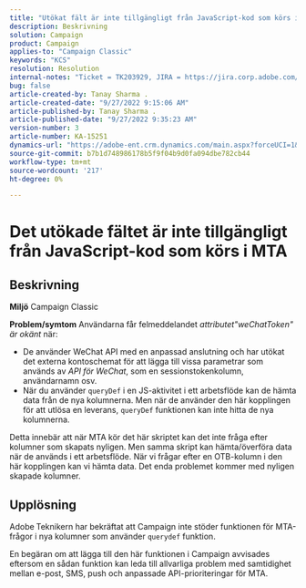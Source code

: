 ```yaml
---
title: "Utökat fält är inte tillgängligt från JavaScript-kod som körs i MTA"
description: Beskrivning
solution: Campaign
product: Campaign
applies-to: "Campaign Classic"
keywords: "KCS"
resolution: Resolution
internal-notes: "Ticket = TK203929, JIRA = https://jira.corp.adobe.com/browse/NEO-20460, https://jira.corp.adobe.com/browse/NEO-20648"
bug: false
article-created-by: Tanay Sharma .
article-created-date: "9/27/2022 9:15:06 AM"
article-published-by: Tanay Sharma .
article-published-date: "9/27/2022 9:35:23 AM"
version-number: 3
article-number: KA-15251
dynamics-url: "https://adobe-ent.crm.dynamics.com/main.aspx?forceUCI=1&pagetype=entityrecord&etn=knowledgearticle&id=4e74a4dc-443e-ed11-9db1-002248086735"
source-git-commit: b7b1d748986178b5f9f04b9d0fa094dbe782cb44
workflow-type: tm+mt
source-wordcount: '217'
ht-degree: 0%

---
```


# Det utökade fältet är inte tillgängligt från JavaScript-kod som körs i MTA

## Beskrivning

<b>Miljö</b>
Campaign Classic


<b>Problem/symtom</b>
Användarna får felmeddelandet *attributet&quot;weChatToken&quot; är okänt* när:

- De använder WeChat API med en anpassad anslutning och har utökat det externa kontoschemat för att lägga till vissa parametrar som används av *API för WeChat*, som en sessionstokenkolumn, användarnamn osv.
- När du använder `queryDef` i en JS-aktivitet i ett arbetsflöde kan de hämta data från de nya kolumnerna. Men när de använder den här kopplingen för att utlösa en leverans, `queryDef` funktionen kan inte hitta de nya kolumnerna.




Detta innebär att när MTA kör det här skriptet kan det inte fråga efter kolumner som skapats nyligen. Men samma skript kan hämta/överföra data när de används i ett arbetsflöde. När vi frågar efter en OTB-kolumn i den här kopplingen kan vi hämta data. Det enda problemet kommer med nyligen skapade kolumner.


## Upplösning




Adobe<b> </b>Teknikern har bekräftat att Campaign inte stöder funktionen för MTA-frågor i nya kolumner som använder `querydef` funktion.



En begäran om att lägga till den här funktionen i Campaign avvisades eftersom en sådan funktion kan leda till allvarliga problem med samtidighet mellan e-post, SMS, push och anpassade API-prioriteringar för MTA.
